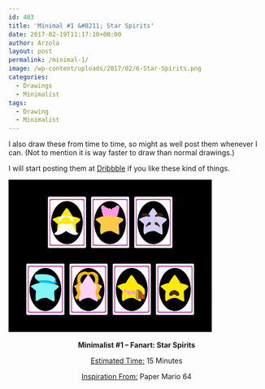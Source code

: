 ```yaml
---
id: 483
title: 'Minimal #1 &#8211; Star Spirits'
date: 2017-02-19T11:17:10+00:00
author: Arzola
layout: post
permalink: /minimal-1/
image: /wp-content/uploads/2017/02/6-Star-Spirits.png
categories:
  - Drawings
  - Minimalist
tags:
  - Drawing
  - Minimalist
---
```

I also draw these from time to time, so might as well post them whenever I can. (Not to mention it is way faster to draw than normal drawings.)

I will start posting them at [Dribbble](https://dribbble.com/Arzola) if you like these kind of things.

<a href="/images/posts/2017/02/6-Star-Spirits.png" target="_blank" rel="noopener"><img class="aligncenter wp-image-491 size-full" src="/images/posts/2017/02/6-Star-Spirits.png"   /></a>

<p style="text-align: center;">
  <strong>Minimalist #1 &#8211; Fanart: Star Spirits<br /> </strong>
</p>

<p style="text-align: center;">
  <span style="text-decoration: underline;">Estimated Time:</span> 15 Minutes
</p>

<p style="text-align: center;">
  <span style="text-decoration: underline;">Inspiration From:</span> Paper Mario 64
</p>

<!-- AddThis Advanced Settings generic via filter on the_content -->

<!-- AddThis Share Buttons generic via filter on the_content -->